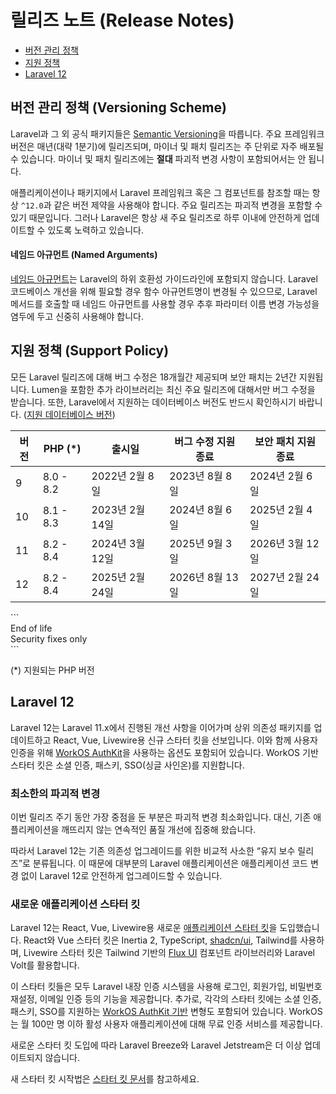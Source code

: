 # 릴리즈 노트 (Release Notes)

- [버전 관리 정책](#versioning-scheme)
- [지원 정책](#support-policy)
- [Laravel 12](#laravel-12)

<a name="versioning-scheme"></a>
## 버전 관리 정책 (Versioning Scheme)

Laravel과 그 외 공식 패키지들은 [Semantic Versioning](https://semver.org)을 따릅니다. 주요 프레임워크 버전은 매년(대략 1분기)에 릴리즈되며, 마이너 및 패치 릴리즈는 주 단위로 자주 배포될 수 있습니다. 마이너 및 패치 릴리즈에는 **절대** 파괴적 변경 사항이 포함되어서는 안 됩니다.

애플리케이션이나 패키지에서 Laravel 프레임워크 혹은 그 컴포넌트를 참조할 때는 항상 `^12.0`과 같은 버전 제약을 사용해야 합니다. 주요 릴리즈는 파괴적 변경을 포함할 수 있기 때문입니다. 그러나 Laravel은 항상 새 주요 릴리즈로 하루 이내에 안전하게 업데이트할 수 있도록 노력하고 있습니다.

<a name="named-arguments"></a>
#### 네임드 아규먼트 (Named Arguments)

[네임드 아규먼트](https://www.php.net/manual/en/functions.arguments.php#functions.named-arguments)는 Laravel의 하위 호환성 가이드라인에 포함되지 않습니다. Laravel 코드베이스 개선을 위해 필요할 경우 함수 아규먼트명이 변경될 수 있으므로, Laravel 메서드를 호출할 때 네임드 아규먼트를 사용할 경우 추후 파라미터 이름 변경 가능성을 염두에 두고 신중히 사용해야 합니다.

<a name="support-policy"></a>
## 지원 정책 (Support Policy)

모든 Laravel 릴리즈에 대해 버그 수정은 18개월간 제공되며 보안 패치는 2년간 지원됩니다. Lumen을 포함한 추가 라이브러리는 최신 주요 릴리즈에 대해서만 버그 수정을 받습니다. 또한, Laravel에서 지원하는 데이터베이스 버전도 반드시 확인하시기 바랍니다. ([지원 데이터베이스 버전](/docs/master/database#introduction))

<div class="overflow-auto">

| 버전 | PHP (*) | 출시일 | 버그 수정 지원 종료 | 보안 패치 지원 종료 |
| --- | --- | --- | --- | --- |
| 9 | 8.0 - 8.2 | 2022년 2월 8일 | 2023년 8월 8일 | 2024년 2월 6일 |
| 10 | 8.1 - 8.3 | 2023년 2월 14일 | 2024년 8월 6일 | 2025년 2월 4일 |
| 11 | 8.2 - 8.4 | 2024년 3월 12일 | 2025년 9월 3일 | 2026년 3월 12일 |
| 12 | 8.2 - 8.4 | 2025년 2월 24일 | 2026년 8월 13일 | 2027년 2월 24일 |

</div>

<div class="version-colors">
```
<div class="end-of-life">
    <div class="color-box"></div>
    <div>End of life</div>
</div>
<div class="security-fixes">
    <div class="color-box"></div>
    <div>Security fixes only</div>
</div>
```
</div>

(*) 지원되는 PHP 버전

<a name="laravel-12"></a>
## Laravel 12

Laravel 12는 Laravel 11.x에서 진행된 개선 사항을 이어가며 상위 의존성 패키지를 업데이트하고 React, Vue, Livewire용 신규 스타터 킷을 선보입니다. 이와 함께 사용자인증을 위해 [WorkOS AuthKit](https://authkit.com)을 사용하는 옵션도 포함되어 있습니다. WorkOS 기반 스타터 킷은 소셜 인증, 패스키, SSO(싱글 사인온)를 지원합니다.

<a name="minimal-breaking-changes"></a>
### 최소한의 파괴적 변경

이번 릴리즈 주기 동안 가장 중점을 둔 부분은 파괴적 변경 최소화입니다. 대신, 기존 애플리케이션을 깨뜨리지 않는 연속적인 품질 개선에 집중해 왔습니다.

따라서 Laravel 12는 기존 의존성 업그레이드를 위한 비교적 사소한 “유지 보수 릴리즈”로 분류됩니다. 이 때문에 대부분의 Laravel 애플리케이션은 애플리케이션 코드 변경 없이 Laravel 12로 안전하게 업그레이드할 수 있습니다.

<a name="new-application-starter-kits"></a>
### 새로운 애플리케이션 스타터 킷

Laravel 12는 React, Vue, Livewire용 새로운 [애플리케이션 스타터 킷](/docs/master/starter-kits)을 도입했습니다. React와 Vue 스타터 킷은 Inertia 2, TypeScript, [shadcn/ui](https://ui.shadcn.com), Tailwind를 사용하며, Livewire 스타터 킷은 Tailwind 기반의 [Flux UI](https://fluxui.dev) 컴포넌트 라이브러리와 Laravel Volt를 활용합니다.

이 스타터 킷들은 모두 Laravel 내장 인증 시스템을 사용해 로그인, 회원가입, 비밀번호 재설정, 이메일 인증 등의 기능을 제공합니다. 추가로, 각각의 스타터 킷에는 소셜 인증, 패스키, SSO를 지원하는 [WorkOS AuthKit 기반](https://authkit.com) 변형도 포함되어 있습니다. WorkOS는 월 100만 명 이하 활성 사용자 애플리케이션에 대해 무료 인증 서비스를 제공합니다.

새로운 스타터 킷 도입에 따라 Laravel Breeze와 Laravel Jetstream은 더 이상 업데이트되지 않습니다.

새 스타터 킷 시작법은 [스타터 킷 문서](/docs/master/starter-kits)를 참고하세요.